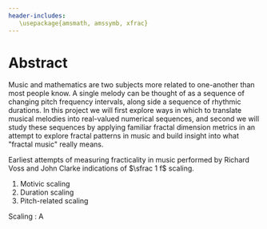 ```yaml
---
header-includes:
   \usepackage{amsmath, amssymb, xfrac}
---
```

<!--
present a 20-25 minutes slide or power point presentation that will be judged by
the rest of the class, the instructor and other faculty members that will attend
the presentations.

The teams must also submit a formal project (very much in the style of a journal
publication). The report should not exceed 20 pages (including all graphic
material) and should include:
- Title, authors, affiliations.
- Abstract.
- Introductory background material on the literature and significance of the
  project.
- Development of the mathematical model or a survey of a collection of relevant
  models.
- Discussion on the relevant mathematical theory that applies.
- Some original work on your own for either extending the model and performing
  simulations.
- Discussion and conclusions to summarize your work.
- References.

-->
<!-- Abstract -->

# Abstract

Music and mathematics are two subjects more related to one-another than most
people know. A single melody can be thought of as a sequence of changing pitch
frequency intervals, along side a sequence of rhythmic durations. In this
project we will first explore ways in which to translate musical melodies into
real-valued numerical sequences, and second we will study these sequences by
applying familiar fractal dimension metrics in an attempt to explore fractal
patterns in music and build insight into what "fractal music" really means.

<!-- Introduction -->

<!-- Melodic sequences -->

<!-- Fractal dimension -->

Earliest attempts of measuring fracticality in music performed by
Richard Voss and John Clarke
indications of $\sfrac 1 f$ scaling.

1. Motivic scaling
2. Duration scaling
3. Pitch-related scaling

<!-- BWV 1009 -->

Scaling
: A
